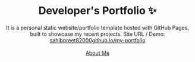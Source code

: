 <!-- PROJECT LOGO -->
<br />
<p align="center">
  <h1 align="center">Developer's Portfolio ✨</h1>

  <p align="center">
    It is a personal static website/portfolio template hosted with GitHub Pages, built to showcase my recent projects. Site URL / Demo: 
    <a href="https://sahibpreet82000.github.io/my-portfolio">sahibpreet82000github.io/my-portfolio</a>
    <br />
    <br />
    <a href="https://github.com/sahibpreet82000">About Me</a>
  </p>
</p>
